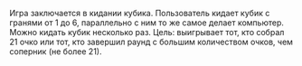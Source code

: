 Игра заключается в кидании кубика. Пользователь кидает кубик с гранями от 1 до 6, параллельно с ним то же самое делает компьютер. Можно кидать кубик несколько раз. Цель: выигрывает тот, кто собрал 21 очко или тот, кто завершил раунд с большим количеством очков, чем соперник (не более 21).
